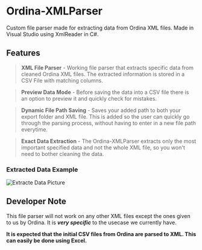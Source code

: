 # Ordina-XMLParser
Custom file parser made for extracting data from Ordina XML files. Made in Visual Studio using XmlReader in C#.

## Features
>**XML File Parser** - Working file parser that extracts specific data from cleaned Ordina XML files. The extracted information is stored in a CSV File with matching columns.

>**Preview Data Mode** - Before saving the data into a CSV file there is an option to preview it and quickly check for mistakes.

>**Dynamic File Path Saving** - Saves your added path to both your export folder and XML file. This is added so the user can quickly go through the parsing process, without having to enter in a new file path everytime.

>**Exact Data Extraction** - The Ordina-XMLParser extracts only the most important specified data and not the whole XML file, so you won't need to bother cleaning the data.

### Extracted Data Example
![Extracte Data Picture](https://i.ibb.co/d01XZbq/Screenshot-21.png)

## Developer Note
This file parser will not work on any other XML files except the ones given to us by Ordina. It is ***very specific*** to the usecase we currently have.

**It is expected that the initial CSV files from Ordina are parsed to XML. This can easily be done using Excel.**

